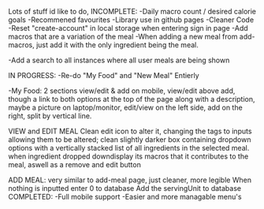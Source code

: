 Lots of stuff id like to do,
INCOMPLETE:
-Daily macro count / desired calorie goals
-Recommened favourites
-Library use in github pages
-Cleaner Code
-Reset "create-account" in local storage when entering sign in page
-Add macros that are a variation of the meal
-When adding a new meal from add-macros, just add it with the only ingredient being the meal.

-Add a search to all instances where all user meals are being shown

IN PROGRESS:
-Re-do "My Food" and "New Meal" Entierly

-My Food:
2 sections
view/edit & add
on mobile, view/edit above add, though a link to both options at the top of the page along with a description, maybe a picture
on laptop/monitor, edit/view on the left side, add on the right, split by vertical line.

VIEW and EDIT MEAL
Clean edit icon to alter it, changing the tags to inputs allowing them to be altered;
clean slightly darker box containing dropdown options with a vertically stacked list of all ingredients in the selected meal.
when ingredient dropped downdisplay its macros that it contributes to the meal, aswell as a remove and edit button

ADD MEAL:
very similar to add-meal page, just cleaner, more legible
When nothing is inputted enter 0 to database
Add the servingUnit to database
COMPLETED:
-Full mobile support
-Easier and more managable menu's
